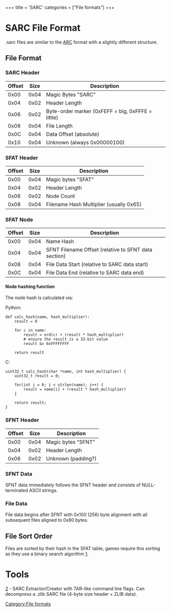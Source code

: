 +++
title = 'SARC'
categories = ["File formats"]
+++

# SARC File Format

.sarc files are similar to the [ARC](ARC "wikilink") format with a
slightly different structure.

## File Format

### SARC Header

| Offset | Size | Description                                       |
|--------|------|---------------------------------------------------|
| 0x00   | 0x04 | Magic Bytes "SARC"                                |
| 0x04   | 0x02 | Header Length                                     |
| 0x06   | 0x02 | Byte-order marker (0xFEFF = big, 0xFFFE = little) |
| 0x08   | 0x04 | File Length                                       |
| 0x0C   | 0x04 | Data Offset (absolute)                            |
| 0x10   | 0x04 | Unknown (always 0x00000100)                       |

### SFAT Header

| Offset | Size | Description                             |
|--------|------|-----------------------------------------|
| 0x00   | 0x04 | Magic bytes "SFAT"                      |
| 0x04   | 0x02 | Header Length                           |
| 0x06   | 0x02 | Node Count                              |
| 0x08   | 0x04 | Filename Hash Multiplier (usually 0x65) |

### SFAT Node

| Offset | Size | Description                                          |
|--------|------|------------------------------------------------------|
| 0x00   | 0x04 | Name Hash                                            |
| 0x04   | 0x04 | SFNT Filename Offset (relative to SFNT data section) |
| 0x08   | 0x04 | File Data Start (relative to SARC data start)        |
| 0x0C   | 0x04 | File Data End (relative to SARC data end)            |

#### Node hashing function

The node hash is calculated via:

Python:

```
def calc_hash(name, hash_multiplier):
    result = 0
    
    for c in name:
        result = ord(c) + (result * hash_multiplier)
        # ensure the result is a 32-bit value
        result &= 0xFFFFFFFF
    
    return result
```

C:

```
uint32_t calc_hash(char *name, int hash_multiplier) {
    uint32_t result = 0;
    
    for(int i = 0; i < strlen(name); i++) {
        result = name[i] + (result * hash_multiplier)
    }
    
    return result;
}
```

### SFNT Header

| Offset | Size | Description        |
|--------|------|--------------------|
| 0x00   | 0x04 | Magic bytes "SFNT" |
| 0x04   | 0x02 | Header Length      |
| 0x06   | 0x02 | Unknown (padding?) |

### SFNT Data

SFNT data immediately follows the SFNT header and consists of
NULL-terminated ASCII strings.

### File Data

File data begins after SFNT with 0x100 (256) byte alignment with all
subsequent files aligned to 0x80 bytes.

## File Sort Order

Files are sorted by their hash in the SFAT table, games require this
sorting as they use a binary search algorithm
[1](https://en.wikipedia.org/wiki/Binary_search_algorithm).

# Tools

[2](https://github.com/ObsidianX/3dstools) - SARC Extractor/Creator with
TAR-like command line flags. Can decompress a .zlib SARC file (4-byte
size header + ZLIB data).

[Category:File formats](Category:File_formats "wikilink")
